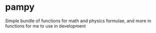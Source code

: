 # pampy
Simple bundle of functions for math and physics formulae, and more in functions for me to use in development
